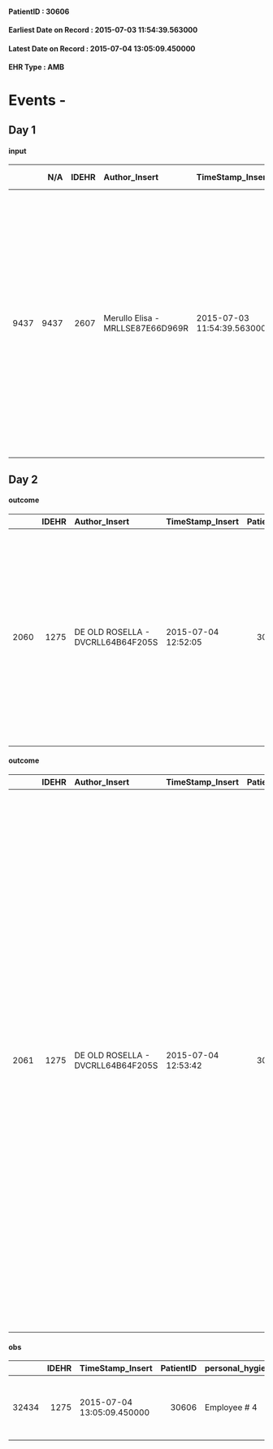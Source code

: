 
#### PatientID : 30606
#### Earliest Date on Record : 2015-07-03 11:54:39.563000
#### Latest Date on Record : 2015-07-04 13:05:09.450000
#### EHR Type : AMB

# Events - 

## Day 1

#### input
|      |    N/A |   IDEHR | Author_Insert                    | TimeStamp_Insert           | EHRType   |   PatientID |   IDDigitalSignDocument | persone_vicine   |   Unnamed: 0_x.1 |   IDANAMNESI_SOCIALE | Patient   | FamigliaAltro   | Paziente_T   | FamigliaAltro_T   |   Non_Rilevabile_x.1 | Note_Non_Rilevabile_x.1   | opt_Problemi   | Note_I                                                                                                                                                                                     | ds_note_timori                                                                                                                      | chk_contr_sintomi   | opt_paziente_a   | opt_famiglia_a   | opt_adeguatezza   | ds_note_ad                                                                                                       | opt_paziente_solo   | ds_note_con                                        | opt_presente_assente   | Presenza_minori   | Caregiver_principale   | opt_capacita         | ds_familiari_coinv                  | opt_necessario   | opt_presente   | opt_risorse_ec   | opt_paziente_psi   | opt_Ins_vol   | ds_note_prio                                                                                                                                                                                                                                                                              | opt_paziente_ad   | opt_caregiver_ad   | opt_esenzione   | opt_inv_civile            |   ds_codice_es | Needs     | Domestic partnership   | Fragility                    | opt_disponibilita_f   | opt_indennita_acc         | opt_legge                 | opt_famiglia_psi   | opt_disponibilit_paz   |
|-----:|-------:|--------:|:---------------------------------|:---------------------------|:----------|------------:|------------------------:|:-----------------|-----------------:|---------------------:|:----------|:----------------|:-------------|:------------------|---------------------:|:--------------------------|:---------------|:-------------------------------------------------------------------------------------------------------------------------------------------------------------------------------------------|:------------------------------------------------------------------------------------------------------------------------------------|:--------------------|:-----------------|:-----------------|:------------------|:-----------------------------------------------------------------------------------------------------------------|:--------------------|:---------------------------------------------------|:-----------------------|:------------------|:-----------------------|:---------------------|:------------------------------------|:-----------------|:---------------|:-----------------|:-------------------|:--------------|:------------------------------------------------------------------------------------------------------------------------------------------------------------------------------------------------------------------------------------------------------------------------------------------|:------------------|:-------------------|:----------------|:--------------------------|---------------:|:----------|:-----------------------|:-----------------------------|:----------------------|:--------------------------|:--------------------------|:-------------------|:-----------------------|
| 9437 |   9437 |    2607 | Merullo Elisa - MRLLSE87E66D969R | 2015-07-03 11:54:39.563000 | AMB       |       30606 |                   96898 | N/A              |             1117 |                  723 | Si#1      | Si#1            | No#0         | Si#1              |                    0 | NR                        | No#0           | Il pz √® lucido a tratti. Figlio √® venuto in "urgenza" chiedendo ricovero: consapevole della gravit√† della situazione clinica, il MMG ha suggerito di attivarsi per ricovero in Hospice. | Il figlio vorrebbe soprattutto il controllo dei sintomi: al momento il pz non sta assumendo alcuna terapia e ha dolori molto forti. | controllo sintomi#0 | Indefinite#2     | Congruenti#1     | Da valutare#2     | Chi si occupa dell'assistenza √® la coniuge. Ci sono due figli che vivono vicino e si alternano nell'assistenza. | No#0                | Il pz vive con la coniuge, Sig.ra Ginelli Teresa). | Presente#1             | No#0              | Coniuge                | Non incrementabile#2 | I due figli che vivono vicino al pz | Si#1             | No#0           | Adeguate#1       | No#0               | Si#1          | Il bisogno espresso √® a livello clinico assistenziale. Spiegato il senso delle cure palliative e del setting degenza. Il figlio ha richiesto anche la nostra assistenza domiciliare qualora la tempistica per il ricovero fosse lunga: l'importante √® gestire i sintomi della malattia. | Parziale#1        | Totale#2           | Si#1            | in fase di accertamento#2 |             48 | Clinici#0 | Coniuge/Convivente#0   | sovraccarico assistenziale#4 | Da verificare#2       | in fase di accertamento#2 | in fase di accertamento#2 | No#0               | Da verificare#2        |


## Day 2

#### outcome
|      |   IDEHR | Author_Insert                     | TimeStamp_Insert    |   PatientID |   IDDigitalSignDocument |   IDPAI_VIDAS | opt_problem                         |   opt_problem_num | opt_obiettivo                                                                                                                                                                              |   opt_obiettivo_num | opt_stato_problema   |   opt_stato_problema_num | opt_interventi                                                                                                                                                                                                                                                 |   opt_interventi_num |
|-----:|--------:|:----------------------------------|:--------------------|------------:|------------------------:|--------------:|:------------------------------------|------------------:|:-------------------------------------------------------------------------------------------------------------------------------------------------------------------------------------------|--------------------:|:---------------------|-------------------------:|:---------------------------------------------------------------------------------------------------------------------------------------------------------------------------------------------------------------------------------------------------------------|---------------------:|
| 2060 |    1275 | DE OLD ROSELLA - DVCRLL64B64F205S | 2015-07-04 12:52:05 |       30606 |                   97466 |          4070 | Deficit in the care of s√® # 25 = 0 |                 4 | Maintain dignity ¬ † of the patient, where possible, helping him to accept their own limitations, considering himself realistic and objective (eating, bathing, dressing, delete) # 42 = 0 |                   4 | Open Problem # 1     |                        1 | Counseling - Encourage to express feelings about the care deficit s√® # 184 = 0; Counseling - Exploring her gently disabilit√ † ¬ † # 185 = 0; Counseling - Exploring the patient's feelings in relation to his disability √ † ¬ † and its need help # 186 = 0 |                    4 |

#### outcome
|      |   IDEHR | Author_Insert                     | TimeStamp_Insert    |   PatientID |   IDDigitalSignDocument |   IDPAI_VIDAS | opt_problem                                                      |   opt_problem_num | opt_obiettivo                                                           |   opt_obiettivo_num | opt_stato_problema   |   opt_stato_problema_num | opt_interventi                                                                                                                                                                                                                                                                                                                                                                                                                                                                                                                                                                                                                                                                         |   opt_interventi_num |
|-----:|--------:|:----------------------------------|:--------------------|------------:|------------------------:|--------------:|:-----------------------------------------------------------------|------------------:|:------------------------------------------------------------------------|--------------------:|:---------------------|-------------------------:|:---------------------------------------------------------------------------------------------------------------------------------------------------------------------------------------------------------------------------------------------------------------------------------------------------------------------------------------------------------------------------------------------------------------------------------------------------------------------------------------------------------------------------------------------------------------------------------------------------------------------------------------------------------------------------------------|---------------------:|
| 2061 |    1275 | DE OLD ROSELLA - DVCRLL64B64F205S | 2015-07-04 12:53:42 |       30606 |                   97467 |          4071 | Impaired mobility † ¬ / limitation of physical movement # 27 = 0 |                 4 | Minimize possibilities ¬ † injury. If present, maintaining QoL # 47 = 0 |                   4 | Open Problem # 1     |                        1 | PAI Implementation - Program the change of position that reduces the pressure in vulnerable areas # 292 = 0; PAI Implementation - Maintaining proper position in bed # 293 = 0; PAI Implementation - Avoid flawed positions # 294 = 0; PAI Implementation - Maintain well moisturized skin and elastic # 295 = 0; Implementation PAI - At each change of position assess the state of the skin # 297 = 0; PAI Implementation - Medicare / the lesion / s of the skin as per protocol extension # 298 = 0; Counseling - Encourage the patient's emotional expression data concerning the inabilit√ † # 301 = 0; professionals activation - activation request Physiotherapist # 328 = 0 |                    4 |

#### obs
|       |   IDEHR | TimeStamp_Insert           |   PatientID | personal_hygiene   | urine_elimination   | mobility     | lack_of_appetite     | asthenia   | cachexia     | motor_performance                                                                                  | mood         | diet     | feces_elimination   | consumption_help   |
|------:|--------:|:---------------------------|------------:|:-------------------|:--------------------|:-------------|:---------------------|:-----------|:-------------|:---------------------------------------------------------------------------------------------------|:-------------|:---------|:--------------------|:-------------------|
| 32434 |    1275 | 2015-07-04 13:05:09.450000 |       30606 | Employee # 4       | Employee # 4        | Employee # 4 | loss of appetite # 0 | Severe # 2 | cachexia # 0 | 30% - Patient with directions to the hospital or home hospitalization, intensive home support # 03 | sadness # 11 | Free # 0 | Employee # 4        | help with # 2      |



